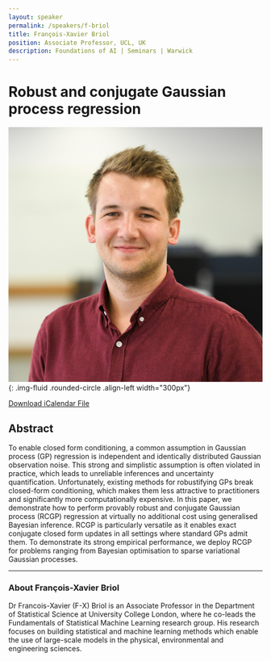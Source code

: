 ```yaml
---
layout: speaker
permalink: /speakers/f-briol
title: François-Xavier Briol
position: Associate Professor, UCL, UK
description: Foundations of AI | Seminars | Warwick
---
```



# Robust and conjugate Gaussian process regression

![François-Xavier Briol](/assets/img/fxbriol.jpg){: .img-fluid .rounded-circle .align-left width="300px"}

[Download iCalendar File](/assets/ics/event.ics)

## Abstract

To enable closed form conditioning, a common assumption in Gaussian process (GP) regression is independent and identically distributed Gaussian observation noise. This strong and simplistic assumption is often violated in practice, which leads to unreliable inferences and uncertainty quantification. Unfortunately, existing methods for robustifying GPs break closed-form conditioning, which makes them less attractive to practitioners and significantly more computationally expensive. In this paper, we demonstrate how to perform provably robust and conjugate Gaussian process (RCGP) regression at virtually no additional cost using generalised Bayesian inference. RCGP is particularly versatile as it enables exact conjugate closed form updates in all settings where standard GPs admit them. To demonstrate its strong empirical performance, we deploy RCGP for problems ranging from Bayesian optimisation to sparse variational Gaussian processes.

---

### About François-Xavier Briol

Dr Francois-Xavier (F-X) Briol is an Associate Professor in the Department of Statistical Science at University College London, where he co-leads the Fundamentals of Statistical Machine Learning research group. His research focuses on building statistical and machine learning methods which enable the use of large-scale models in the physical, environmental and engineering sciences.
